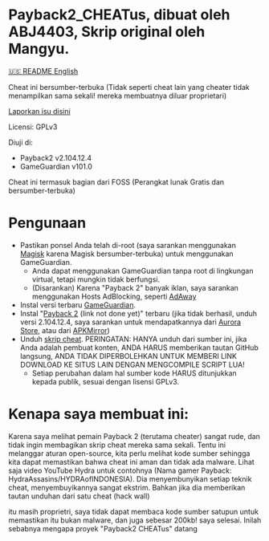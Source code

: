 # Payback2_CHEATus, dibuat oleh ABJ4403, Skrip original oleh Mangyu.
[🇺🇸️ README English](https://github.com/ABJ4403/Payback2_CHEATus)

Cheat ini bersumber-terbuka (Tidak seperti cheat lain yang cheater tidak menampilkan sama sekali! mereka membuatnya diluar proprietari)

[Laporkan isu disini](https://github.com/ABJ4403/Payback2_CHEATus)

Licensi: GPLv3

Diuji di:
- Payback2 v2.104.12.4
- GameGuardian v101.0


Cheat ini termasuk bagian dari FOSS (Perangkat lunak Gratis dan bersumber-terbuka)

# Pengunaan
- Pastikan ponsel Anda telah di-root (saya sarankan menggunakan [Magisk](https://github.com/topjohnwu/magisk) karena Magisk bersumber-terbuka) untuk menggunakan GameGuardian.
	- Anda dapat menggunakan GameGuardian tanpa root di lingkungan virtual, tetapi mungkin tidak berfungsi.
	- (Disarankan) Karena "Payback 2" banyak iklan, saya sarankan menggunakan Hosts AdBlocking, seperti [AdAway](https://awaway.org)
- Instal versi terbaru [GameGuardian](https://gameguardian.net).
- Instal "[Payback 2](https://play.google.com/net.apex_design.payback2) (link not done yet)" terbaru (jika tidak berhasil, unduh versi 2.104.12.4, saya sarankan untuk mendapatkannya dari [Aurora Store](https://auroraoss.org), atau dari [APKMirror](https://apkmirror.com))
- Unduh [skrip cheat](https://github.com/ABJ4403/Payback2_CHEATus/blob/main/Payback2_CHEATus.lua?raw=true). PERINGATAN: HANYA unduh dari sumber ini, jika Anda adalah pembuat konten, ANDA HARUS memberikan tautan GitHub langsung, ANDA TIDAK DIPERBOLEHKAN UNTUK MEMBERI LINK DOWNLOAD KE SITUS LAIN DENGAN MENGCOMPILE SCRIPT LUA!
	- Setiap perubahan dalam hal sumber kode HARUS ditunjukkan kepada publik, sesuai dengan lisensi GPLv3.

# Kenapa saya membuat ini:
Karena saya melihat pemain Payback 2 (terutama cheater) sangat rude, dan tidak ingin membagikan skrip cheat mereka sama sekali. Tentu ini melanggar aturan open-source, kita perlu melihat kode sumber sehingga kita dapat memastikan bahwa cheat ini aman dan tidak ada malware. Lihat saja video YouTube Hydra untuk contohnya (Nama gamer Payback: HydraAssasins/HYDRAofINDONESIA). Dia menyembunyikan setiap teknik cheat, menyembuyikannya sangat ekstrim. Bahkan jika dia memberikan tautan unduhan dari satu cheat (hack wall)

itu masih proprietri, saya tidak dapat membaca kode sumber satupun untuk memastikan itu bukan malware, dan juga sebesar 200kb! saya selesai. Inilah sebabnya mengapa proyek \"Payback2 CHEATus\" datang
